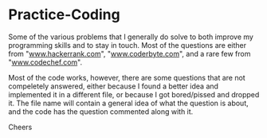 # Practice-Coding
Some of the various problems that I generally do solve to both improve my programming skills and to stay in touch. Most of the questions are either from "www.hackerrank.com", "www.coderbyte.com", and a rare few from "www.codechef.com".

Most of the code works, however, there are some questions that are not compeletely answered, either because I found a better idea and implemented it in a different file, or because I got bored/pissed and dropped it. The file name will contain a general idea of what the question is about, and the code has the question commented along with it.

Cheers
